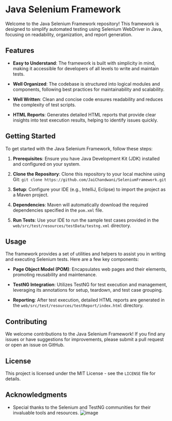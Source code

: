 # Java Selenium Framework

Welcome to the Java Selenium Framework repository! This framework is designed to simplify automated testing using Selenium WebDriver in Java, focusing on readability, organization, and report generation.

## Features

- **Easy to Understand**: The framework is built with simplicity in mind, making it accessible for developers of all levels to write and maintain tests.
  
- **Well Organized**: The codebase is structured into logical modules and components, following best practices for maintainability and scalability.
  
- **Well Written**: Clean and concise code ensures readability and reduces the complexity of test scripts.
  
- **HTML Reports**: Generates detailed HTML reports that provide clear insights into test execution results, helping to identify issues quickly.

## Getting Started

To get started with the Java Selenium Framework, follow these steps:

1. **Prerequisites**: Ensure you have Java Development Kit (JDK) installed and configured on your system.
  
2. **Clone the Repository**: Clone this repository to your local machine using Git:
   `git clone https://github.com/JaiChandwani/SeleniumFramework.git`

3. **Setup**: Configure your IDE (e.g., IntelliJ, Eclipse) to import the project as a Maven project.

4. **Dependencies**: Maven will automatically download the required dependencies specified in the `pom.xml` file.

5. **Run Tests**: Use your IDE to run the sample test cases provided in the `web/src/test/resources/testData/testng.xml` directory.

## Usage

The framework provides a set of utilities and helpers to assist you in writing and executing Selenium tests. Here are a few key components:

- **Page Object Model (POM)**: Encapsulates web pages and their elements, promoting reusability and maintenance.

- **TestNG Integration**: Utilizes TestNG for test execution and management, leveraging its annotations for setup, teardown, and test case grouping.

- **Reporting**: After test execution, detailed HTML reports are generated in the `web/src/test/resources/testReport/index.html` directory.

## Contributing

We welcome contributions to the Java Selenium Framework! If you find any issues or have suggestions for improvements, please submit a pull request or open an issue on GitHub.

## License

This project is licensed under the MIT License - see the `LICENSE` file for details.

## Acknowledgments

- Special thanks to the Selenium and TestNG communities for their invaluable tools and resources.
![image](https://github.com/JaiChandwani/SeleniumFramework/assets/92116987/ae396da6-3646-4cbf-bcf2-cc6c71e6a58b)

